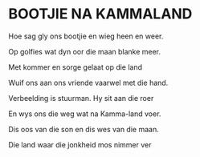 # BOOTJIE NA KAMMALAND

Hoe sag gly ons bootjie en wieg heen en weer.

Op golfies wat dyn oor die maan blanke meer.

Met kommer en sorge gelaat op die land

Wuif ons aan ons vriende vaarwel met die hand.


Verbeelding is stuurman. Hy sit aan die roer

En wys ons die weg wat na Kamma-land voer.

Dis oos van die son en dis wes van die maan.

Die land waar die jonkheid mos nimmer ver

